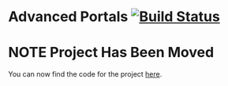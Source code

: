 Advanced Portals [![Build Status](https://travis-ci.org/Plugineers/Advanced-Portals/.svg?branch=master)](https://travis-ci.org/Plugineers/Advanced-Portals/branches)
================

# NOTE Project Has Been Moved
You can now find the code for the project [here](https://github.com/Plugineers/Advanced-Portals).

